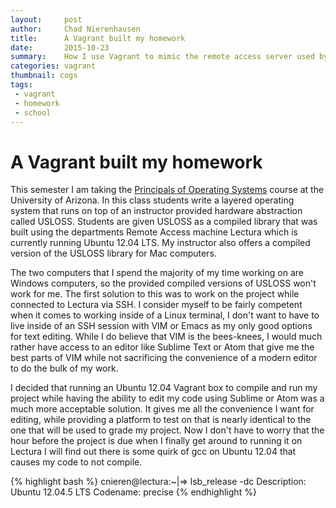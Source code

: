 ```yaml
---
layout:     post
author:     Chad Nierenhausen
title:      A Vagrant built my homework
date:       2015-10-23
summary:    How I use Vagrant to mimic the remote access server used by the Computer Science Department at the University of Arizona.
categories: vagrant
thumbnail: cogs
tags:
 - vagrant
 - homework
 - school
---
```

# A Vagrant built my homework
This semester I am taking the [Principals of Operating Systems][class] course at the University of Arizona. In this class students write a layered operating system that runs on top of an instructor provided hardware abstraction called USLOSS. Students are given USLOSS as a compiled library that was built using the departments Remote Access machine Lectura which is currently running Ubuntu 12.04 LTS. My instructor also offers a compiled version of the USLOSS library for Mac computers.

The two computers that I spend the majority of my time working on are Windows computers, so the provided compiled versions of USLOSS won't work for me. The first solution to this was to work on the project while connected to Lectura via SSH. I consider myself to be fairly competent when it comes to working inside of a Linux terminal, I don't want to have to live inside of an SSH session with VIM or Emacs as my only good options for text editing. While I do believe that VIM is the bees-knees, I would much rather have access to an editor like Sublime Text or Atom that give me the best parts of VIM while not sacrificing the convenience of a modern editor to do the bulk of my work.

I decided that running an Ubuntu 12.04 Vagrant box to compile and run my project while having the ability to edit my code using Sublime or Atom was a much more acceptable solution. It gives me all the convenience I want for editing, while providing a platform to test on that is nearly identical to the one that will be used to grade my project. Now I don't have to worry that the hour before the project is due when I finally get around to running it on Lectura I will find out there is some quirk of gcc on Ubuntu 12.04 that causes my code to not compile.

{% highlight bash %}
cnieren@lectura:~|⇒  lsb_release -dc
Description:    Ubuntu 12.04.5 LTS
Codename:       precise
{% endhighlight %}

[class]: http://www.cs.arizona.edu/courses/cs452.html
[boxCloud]: https://atlas.hashicorp.com/boxes/search
